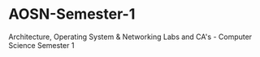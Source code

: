 # AOSN-Semester-1
Architecture, Operating System &amp; Networking Labs and CA's - Computer Science Semester 1 
